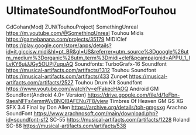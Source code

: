 # UltimateSoundfontModForTouhou
GdGohan(Mod)
ZUN(TouhouProject)
SomethingUnreal
https://m.youtube.com/@SomethingUnreal
Touhou Midis
https://gamebanana.com/projects/35179
MIDIClef
https://play.google.com/store/apps/details?id=it.giccisw.midi&hl=pt_BR&gl=US&referrer=utm_source%3Dgoogle%26utm_medium%3Dorganic%26utm_term%3Dmidi+clef&pcampaignid=APPU_1_ILvKY6ujJJGy5OUPj7uquAQ
Soundfonts:
TurboGrafx-16 Soundfont
https://musical-artifacts.com/artifacts/1312
Touhou Soundfont
https://musical-artifacts.com/artifacts/433
Zunpet
https://musical-artifacts.com/artifacts/2527
Touhou Drum Kit Soundfont
https://www.youtube.com/watch?v=efFakecHAOQ
Android GM Soundfont(Android 4.0+ Version)
https://drive.google.com/file/d/1eFbn-9aeaNFFs4emmWvBNQIBAFENu7F8/view
Timbres Of Heaven GM GS XG SFX 3.4 Final by Don Allen
https://archive.org/details/toh-gmgsxg
Arachno SoundFont
https://www.arachnosoft.com/main/download.php?id=soundfont-sf2
SC-55
https://musical-artifacts.com/artifacts/1228
Roland SC-88
https://musical-artifacts.com/artifacts/538
